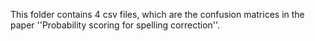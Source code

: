 This folder contains 4 csv files, which are the confusion matrices in the paper ''Probability scoring for spelling correction''.
